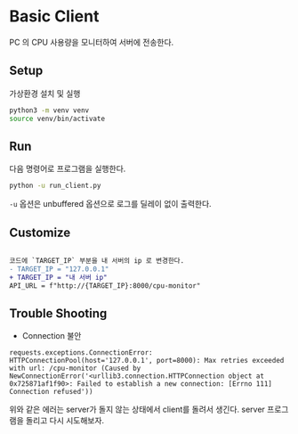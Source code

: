 # Basic Client

PC 의 CPU 사용량을 모니터하여 서버에 전송한다.

## Setup

가상환경 설치 및 실행
```sh
python3 -m venv venv
source venv/bin/activate
```

## Run

다음 명령어로 프로그램을 실행한다.
```sh
python -u run_client.py
```
`-u` 옵션은 unbuffered 옵션으로 로그를 딜레이 없이 출력한다.


## Customize

```diff

코드에 `TARGET_IP` 부분을 내 서버의 ip 로 변경한다. 
- TARGET_IP = "127.0.0.1"
+ TARGET_IP = "내 서버 ip"
API_URL = f"http://{TARGET_IP}:8000/cpu-monitor"
```

## Trouble Shooting

- Connection 불안
```text
requests.exceptions.ConnectionError: HTTPConnectionPool(host='127.0.0.1', port=8000): Max retries exceeded with url: /cpu-monitor (Caused by NewConnectionError('<urllib3.connection.HTTPConnection object at 0x725871af1f90>: Failed to establish a new connection: [Errno 111] Connection refused'))
```
위와 같은 에러는 server가 돌지 않는 상태에서 client를 돌려서 생긴다. server 프로그램을 돌리고 다시 시도해보자.
